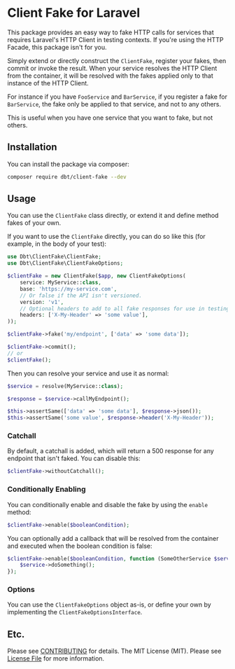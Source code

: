 # Client Fake for Laravel

This package provides an easy way to fake HTTP calls for services that requires Laravel's HTTP Client in testing contexts. If you're using the HTTP Facade, this package isn't for you.

Simply extend or directly construct the `ClientFake`, register your fakes, then commit or invoke the result. When your service resolves the HTTP Client from the container, it will be resolved with the fakes applied only to that instance of the HTTP Client. 

For instance if you have `FooService` and `BarService`, if you register a fake for `BarService`, the fake only be applied to that service, and not to any others.

This is useful when you have one service that you want to fake, but not others.

## Installation

You can install the package via composer:

```bash
composer require dbt/client-fake --dev
```

## Usage

 You can use the `ClientFake` class directly, or extend it and define method fakes of your own.

If you want to use the `ClientFake` directly, you can do so like this (for example, in the body of your test):

```php
use Dbt\ClientFake\ClientFake;
use Dbt\ClientFake\ClientFakeOptions;

$clientFake = new ClientFake($app, new ClientFakeOptions(
    service: MyService::class,
    base: 'https://my-service.com',
    // Or false if the API isn't versioned.
    version: 'v1',
    // Optional headers to add to all fake responses for use in testing.
    headers: ['X-My-Header' => 'some value'],
));

$clientFake->fake('my/endpoint', ['data' => 'some data']);

$clientFake->commit();
// or
$clientFake();
```

Then you can resolve your service and use it as normal:

```php
$service = resolve(MyService::class);

$response = $service->callMyEndpoint();

$this->assertSame(['data' => 'some data'], $response->json());
$this->assertSame('some value', $response->header('X-My-Header'));
```

### Catchall

By default, a catchall is added, which will return a 500 response for any endpoint that isn't faked. You can disable this:

```php
$clientFake->withoutCatchall();
```

### Conditionally Enabling

You can conditionally enable and disable the fake by using the `enable` method:

```php
$clientFake->enable($booleanCondition);
```

You can optionally add a callback that will be resolved from the container and executed when the boolean condition is false:

```php
$clientFake->enable($booleanCondition, function (SomeOtherService $service) {
    $service->doSomething();
});
```

### Options

You can use the `ClientFakeOptions` object as-is, or define your own by implementing the `ClientFakeOptionsInterface`.

## Etc.

Please see [CONTRIBUTING](CONTRIBUTING.md) for details.
The MIT License (MIT). Please see [License File](LICENSE.md) for more information.
